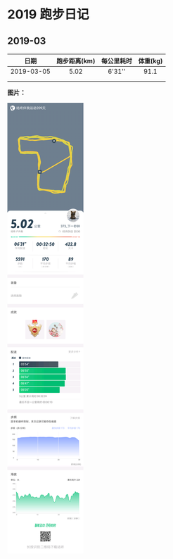 # 2019 跑步日记

## 2019-03

|    日期    | 跑步距离(km) | 每公里耗时 | 体重(kg) |
| :--------: | :----------: | :--------: | :------: |
| 2019-03-05 |     5.02     |   6'31''   |   91.1   |
|            |              |            |          |
|            |              |            |          |

**图片：**

![](./pictures/run-20190305.png)

